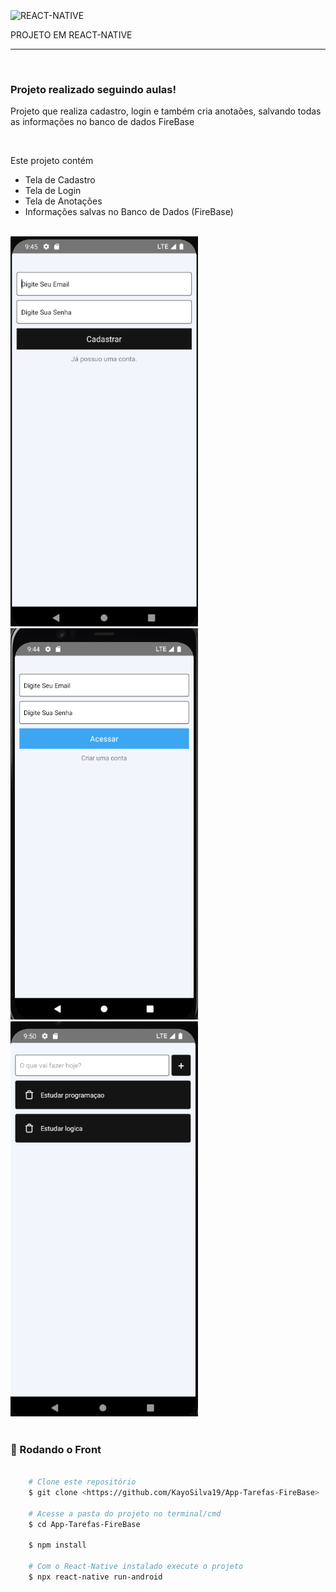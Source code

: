 
</br>
<img align="center" alt="REACT-NATIVE" 
        src="https://img.shields.io/badge/React_Native-20232A?style=for-the-badge&logo=react&logoColor=61DAFB">
<p>PROJETO EM REACT-NATIVE</p>
<hr>
</br>
    <h3> Projeto realizado seguindo aulas!</h3>
    <p> Projeto que realiza cadastro, login e também cria anotaões, salvando todas as informações no banco de dados FireBase </p>
    </br>
    <P> Este projeto contém </p>
    <ul>
        <li> Tela de Cadastro </li>
        <li> Tela de Login </li>
        <li> Tela de Anotações </li>
        <li> Informações salvas no Banco de Dados (FireBase) </li>
    </ul>
    
</br>
    <img id="logo" src="./src/img/imgTelaCadastro.png" alt="Tela De Cadastro" width="300" />
    <img id="logo1" src="./src/img/imgTelaLogin.png" alt="Tela De Login" width="300" />
    <img id="logo1" src="./src/img/imgTelasTarefas.png" alt="Tela De Login" width="300" />
</br>
</br>

### 🎲 Rodando o Front 

```bash

    # Clone este repositório  
    $ git clone <https://github.com/KayoSilva19/App-Tarefas-FireBase>

    # Acesse a pasta do projeto no terminal/cmd
    $ cd App-Tarefas-FireBase

    $ npm install

    # Com o React-Native instalado execute o projeto
    $ npx react-native run-android

```
